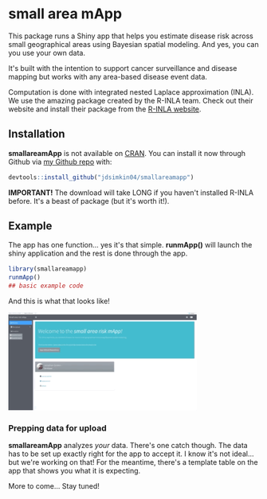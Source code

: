 # small area mApp

<!-- badges: start -->

<!-- badges: end -->

This package runs a Shiny app that helps you estimate disease risk across small geographical areas using Bayesian spatial modeling. And yes, you can you use your own data.

It's built with the intention to support cancer surveillance and disease mapping but works with any area-based disease event data.

Computation is done with integrated nested Laplace approximation (INLA). We use the amazing package created by the R-INLA team. Check out their website and install their package from the [R-INLA website](https://www.r-inla.org/).

## Installation

**smallareamApp** is not available on [CRAN](https://cran.r-project.org/). You can install it now through Github via [my Github repo](https://github.com/jdsimkin04/smallareamapp) with:

``` r
devtools::install_github("jdsimkin04/smallareamapp")
```

**IMPORTANT!** The download will take LONG if you haven't installed R-INLA before. It's a beast of package (but it's worth it!).

## Example

The app has one function... yes it's that simple. **runmApp()** will launch the shiny application and the rest is done through the app.

``` r
library(smallareamapp)
runmApp()
## basic example code
```

And this is what that looks like!

<img src="https://github.com/jdsimkin04/smallareamapp/blob/main/app_demo.gif" width="75%"/>

### Prepping data for upload

**smallareamApp** analyzes *your* data. There's one catch though. The data has to be set up exactly right for the app to accept it. I know it's not ideal... but we're working on that! For the meantime, there's a template table on the app that shows you what it is expecting.


More to come... Stay tuned!
